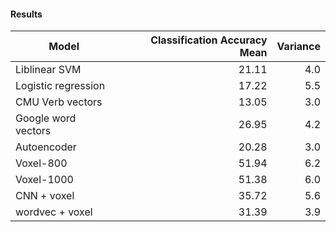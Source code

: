 #### Results


| Model               | Classification Accuracy Mean | Variance |
| ------------------- | ---------------------------: | -------: |
| Liblinear SVM       | 21.11                        | 4.0      |
| Logistic regression | 17.22                        | 5.5      |
| CMU Verb vectors    | 13.05                        | 3.0      |
| Google word vectors | 26.95                        | 4.2      |
| Autoencoder         | 20.28                        | 3.0      |
| Voxel-800           | 51.94                        | 6.2      |
| Voxel-1000          | 51.38                        | 6.0      |
| CNN + voxel         | 35.72                        | 5.6      |
| wordvec + voxel     | 31.39                        | 3.9      |